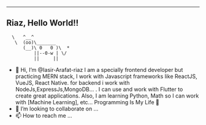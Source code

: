 ----------------------------------------
Riaz, Hello World!!
----------------------------------------
      \   ^__^
       \  (oo)\_______
          (__)\ 0   0 )\  *
              ||--0-w | \/
              ||     ||
- 👋 Hi, I’m @Iasir-Arafat-riaz
I am a specially frontend developer but practicing MERN stack, I work with Javascript frameworks like ReactJS, VueJS, React Native. for backend i work with NodeJs,ExpressJs,MongoDB... . I can use and work with Flutter to create great applications. Also, I am learning Python, Math so I can work with [Machine Learning], etc... Programming Is My Life 👋
- 💞️ I’m looking to collaborate on ...
- 📫 How to reach me ...

<!---
Iasir-Arafat-riaz/Iasir-Arafat-riaz is a ✨ special ✨ repository because its `README.md` (this file) appears on your GitHub profile.
You can click the Preview link to take a look at your changes.
--->

